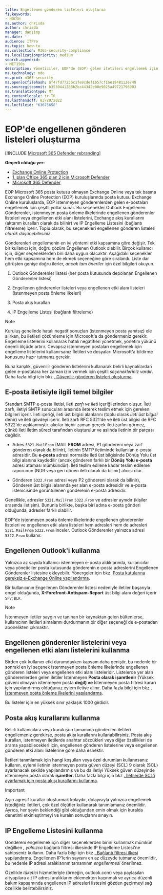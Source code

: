```yaml
---
title: Engellenen gönderen listeleri oluşturma
f1.keywords:
- NOCSH
ms.author: chrisda
author: chrisda
manager: dansimp
ms.date: ''
audience: ITPro
ms.topic: how-to
ms.collection: M365-security-compliance
ms.localizationpriority: medium
search.appverid:
- MET150s
description: Yöneticiler, EOP'de (EOP) gelen iletileri engellemek için kullanılabilen ve tercih Exchange Online Protection bilgi edinebilirsiniz.
ms.technology: mdo
ms.prod: m365-security
ms.openlocfilehash: bf47fd7723bc1fe9cdef1b57cf16e1948112e749
ms.sourcegitcommit: b3530441288b2bc44342e00e9025a49721796903
ms.translationtype: MT
ms.contentlocale: tr-TR
ms.lasthandoff: 03/20/2022
ms.locfileid: "63675658"
---
```

# <a name="create-blocked-sender-lists-in-eop"></a>EOP'de engellenen gönderen listeleri oluşturma

[!INCLUDE [Microsoft 365 Defender rebranding](../includes/microsoft-defender-for-office.md)]

**Geçerli olduğu yer:**
- [Exchange Online Protection](exchange-online-protection-overview.md)
- [1. plan Office 365 plan 2 için Microsoft Defender](defender-for-office-365.md)
- [Microsoft 365 Defender](../defender/microsoft-365-defender.md)

EOP Microsoft 365 posta kutusu olmayan Exchange Online veya tek başına Exchange Online Protection (EOP) kuruluşlarında posta kutusu Exchange Online kuruluşlarda, EOP istenmeyen gönderenlerden gelen e-postaları engellemek için çeşitli yollar sunar. Bu seçenekler Outlook Engellenen Gönderenler, istenmeyen posta önleme ilkelerinde engellenen gönderenler listeleri veya engellenen etki alanı listelerini, Exchange akış kurallarını (aktarım kuralları olarak da bilinir) ve IP Engelleme Listesini (bağlantı filtreleme) içerir. Toplu olarak, bu seçenekleri engellenen gönderen listeleri _olarak düşünebilirsiniz_.

Gönderenleri engellemenin en iyi yöntemi etki kapsamına göre değişir. Tek bir kullanıcı için, doğru çözüm Engellenen Outlook olabilir. Birçok kullanıcı için, diğer seçeneklerden biri daha uygun olacaktır. Aşağıdaki seçenekler hem etki kapsamına hem de ekmek seçeneğine göre sıralandı. Liste dar görüşten genişe doğru ilerler, _ancak tam öneriler_ için özel bilgileri okuyun.

1. Outlook Gönderenler listesi (her posta kutusunda depolanan Engellenen Gönderenler listesi)

2. Engellenen gönderenler listeleri veya engellenen etki alanı listeleri (istenmeyen posta önleme ilkeleri)

3. Posta akış kuralları

4. IP Engelleme Listesi (bağlantı filtreleme)

> [!NOTE]
> Kuruluş genelinde hatalı negatif sonuçları (istenmeyen posta yanıtsız) ele alırken, bu iletileri çözümleme için Microsoft'a da göndermeniz gerekir. Engelleme listelerini kullanarak hatalı negatifleri yönetmek, yönetim yükünü önemli ölçüde artırır. Cevapsız istenmeyen postaları engellemek için engelleme listelerini kullanırsanız İletileri ve dosyaları Microsoft'a bildirme [konusunu](report-junk-email-messages-to-microsoft.md) hazır tutmanız gerekir.

Buna karşılık, güvenilir gönderen listelerini kullanarak belirli kaynaklardan gelen e-postalara her zaman izin vermek için çeşitli _seçenekleriniz vardır_. Daha fazla bilgi için bkz [. Güvenilir gönderen listeleri oluşturma](create-safe-sender-lists-in-office-365.md).

## <a name="email-message-basics"></a>E-posta iletisiyle ilgili temel bilgiler

Standart SMTP e-posta iletisi, ileti _zarfı ve ileti_ içeriğilerinden oluşur. İleti zarfı, iletiyi SMTP sunucuları arasında ileterek teslim etmek için gereken bilgileri içerir. İleti içeriği, ileti üst bilgisi alanlarını (toplu olarak _ileti üst bilgisi_ denir) ve ileti gövdeyi içerir. İleti zarfı RFC 5321'de ve ileti üst bilgisi de RFC 5322'de açıklanmıştır. alıcılar hiçbir zaman gerçek ileti zarfını görmez, çünkü ileti iletim süreci tarafından oluşturulur ve aslında iletinin bir parçası değildir.

- Adres `5321.MailFrom` (MAIL **FROM** adresi, P1 göndereni veya zarf gönderen olarak da bilinir), iletinin SMTP iletiminde kullanılan e-posta adresidir. Bu **e-posta** adresi normalde ileti üst bilgisinde Dönüş Yolu üst bilgi alanına kaydedilir (ancak gönderen farklı bir **Dönüş Yolu e-posta** adresi ataması mümkündür). İleti teslim edilene kadar teslim edileme raporunun (NDR veya geri dönen ileti olarak da bilinir) alıcısı olur.

- Gönderen `5322.From` adresi veya P2 göndereni olarak da bilinir), Gönderen üst bilgisi alanında yer alan e-posta adresidir ve e-posta istemcisinde görüntülenen gönderenin e-posta adresidir. 

Genellikle, adresler `5321.MailFrom` `5322.From` ve adresler aynıdır (kişiler arasında iletişim). Bununla birlikte, başka biri adına e-posta gönderi olduğunda, adresler farklı olabilir.

EOP'de istenmeyen posta önleme ilkelerinde engellenen gönderenler listeleri ve engellenen etki alanı listeleri hem adresleri hem de adresleri `5321.MailFrom` `5322.From` inceler. Outlook Gönderenler yalnızca adresi `5322.From` kullanır.

## <a name="use-outlook-blocked-senders"></a>Engellenen Outlook'i kullanma

Yalnızca az sayıda kullanıcı istenmeyen e-posta aldıklarında, kullanıcılar veya yöneticiler posta kutusunda gönderenin e-posta adreslerini Engellenen Gönderenler listesine ekleyebilir. Yönergeler için bkz. [Posta kutularına gereksiz e-Exchange Online yapılandırma](configure-junk-email-settings-on-exo-mailboxes.md).

Bir kullanıcının Engellenen Gönderenler listesi nedeniyle iletiler başarıyla engel olduğunda, **X-Forefront-Antispam-Report** üst bilgi alanı değeri içerir `SFV:BLK`.

> [!NOTE]
> İstenmeyen iletiler saygın ve tanınan bir kaynaktan gelen bültenlerse, kullanıcının iletileri almalarını durdurmanın bir diğer seçeneği de e-postadan abonelikten çıkmaktır.

## <a name="use-blocked-sender-lists-or-blocked-domain-lists"></a>Engellenen gönderenler listelerini veya engellenen etki alanı listelerini kullanma

Birden çok kullanıcı etki durumdayken kapsam daha geniştir, bu nedenle bir sonraki en iyi seçenek istenmeyen posta önleme ilkelerinde engellenen gönderen listeleri veya engellenen etki alanı listeleridir. Listelerde yer alan gönderenlerden gelen iletiler İstenmeyen **Posta olarak işaretlenir** (Yüksek güveni olmayan istenmeyen posta **değil) ve** İstenmeyen  posta filtresi kararı için yapılandırmış olduğunuz eylem iletiye alınır. Daha fazla bilgi için bkz [. İstenmeyen posta önleme ilkelerini yapılandırma](configure-your-spam-filter-policies.md).

Bu listeler için en yüksek sınır yaklaşık 1000 girdidir.

## <a name="use-mail-flow-rules"></a>Posta akış kurallarını kullanma

Belirli kullanıcılara veya kuruluşun tamamına gönderilen iletileri engellemeniz gerekirse, posta akışı kurallarını kullanabilirsiniz. Posta akış kuralları, istenmeyen iletilerde anahtar sözcükleri veya diğer özellikleri de arama yapabilecekleri için, engellenen gönderen listelerine veya engellenen gönderen etki alanı listelerine göre daha esnektir.

İletileri tanımlamak için hangi koşulları veya özel durumları kullanırsanız kullanın, eylemi iletinin istenmeyen posta güven düzeyi (SCL) 9 olarak (SCL) ayarlanacak şekilde yapılandırmış ve bu da iletiyi Yüksek güven düzeyinde istenmeyen posta olarak **işaretler.** Daha fazla bilgi için bkz [. İletilerde SCL'i ayarlamak için posta akışı kurallarını kullanma](/exchange/security-and-compliance/mail-flow-rules/use-rules-to-set-scl).

> [!IMPORTANT]
> Aşırı agresif kurallar oluşturmak kolaydır, dolayısıyla yalnızca engellemek  istediğiniz iletileri, çok özel ölçütler kullanarak tanımlamanız önemlidir. Ayrıca, her şeyin beklendiği gibi olduğundan emin olmak için kuralda denetimi etkinleştirmeyi ve kuralın sonuçlarını sınayın.

## <a name="use-the-ip-block-list"></a>IP Engelleme Listesini kullanma

Göndereni engellemek için diğer seçeneklerden birini kullanmak mümkün değilken _, yalnızca_ bağlantı filtresi ilkesinde IP Engelleme Listesi'ne sahipseniz kullanın. Daha fazla bilgi için bkz [. Bağlantı filtresi ilkesi yapılandırma](configure-the-connection-filter-policy.md). Engellenen IP'lerin sayısını en az düzeyde tutmanız önemlidir, bu nedenle IP adresi aralıklarının tamamının _engellenmesi_ önerilmez.

Özellikle _tüketici_ hizmetleriyle (örneğin, outlook.com) veya paylaşılan altyapılara ait IP adresi aralıklarını eklemekten kaçınmalı ve ayrıca düzenli bakım kapsamında engellenen IP adresleri listesini gözden geçirmeyi sağ özellikle belirtebilirsiniz.
